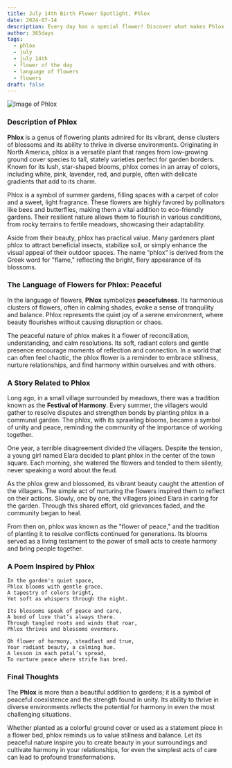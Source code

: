 ```yaml
---
title: July 14th Birth Flower Spotlight, Phlox
date: 2024-07-14
description: Every day has a special flower! Discover what makes Phlox unique as today’s birth flower and its symbolic meaning.
author: 365days
tags:
  - phlox
  - july
  - july 14th
  - flower of the day
  - language of flowers
  - flowers
draft: false
---
```


![Image of Phlox](https://cdn.pixabay.com/photo/2016/07/15/09/02/flower-1518501_640.jpg#center)

### Description of Phlox

**Phlox** is a genus of flowering plants admired for its vibrant, dense clusters of blossoms and its ability to thrive in diverse environments. Originating in North America, phlox is a versatile plant that ranges from low-growing ground cover species to tall, stately varieties perfect for garden borders. Known for its lush, star-shaped blooms, phlox comes in an array of colors, including white, pink, lavender, red, and purple, often with delicate gradients that add to its charm.

Phlox is a symbol of summer gardens, filling spaces with a carpet of color and a sweet, light fragrance. These flowers are highly favored by pollinators like bees and butterflies, making them a vital addition to eco-friendly gardens. Their resilient nature allows them to flourish in various conditions, from rocky terrains to fertile meadows, showcasing their adaptability.

Aside from their beauty, phlox has practical value. Many gardeners plant phlox to attract beneficial insects, stabilize soil, or simply enhance the visual appeal of their outdoor spaces. The name “phlox” is derived from the Greek word for "flame," reflecting the bright, fiery appearance of its blossoms.

### The Language of Flowers for Phlox: Peaceful

In the language of flowers, **Phlox** symbolizes **peacefulness**. Its harmonious clusters of flowers, often in calming shades, evoke a sense of tranquility and balance. Phlox represents the quiet joy of a serene environment, where beauty flourishes without causing disruption or chaos.

The peaceful nature of phlox makes it a flower of reconciliation, understanding, and calm resolutions. Its soft, radiant colors and gentle presence encourage moments of reflection and connection. In a world that can often feel chaotic, the phlox flower is a reminder to embrace stillness, nurture relationships, and find harmony within ourselves and with others.

### A Story Related to Phlox

Long ago, in a small village surrounded by meadows, there was a tradition known as the **Festival of Harmony**. Every summer, the villagers would gather to resolve disputes and strengthen bonds by planting phlox in a communal garden. The phlox, with its sprawling blooms, became a symbol of unity and peace, reminding the community of the importance of working together.

One year, a terrible disagreement divided the villagers. Despite the tension, a young girl named Elara decided to plant phlox in the center of the town square. Each morning, she watered the flowers and tended to them silently, never speaking a word about the feud.

As the phlox grew and blossomed, its vibrant beauty caught the attention of the villagers. The simple act of nurturing the flowers inspired them to reflect on their actions. Slowly, one by one, the villagers joined Elara in caring for the garden. Through this shared effort, old grievances faded, and the community began to heal.

From then on, phlox was known as the "flower of peace," and the tradition of planting it to resolve conflicts continued for generations. Its blooms served as a living testament to the power of small acts to create harmony and bring people together.

### A Poem Inspired by Phlox

```
In the garden's quiet space,  
Phlox blooms with gentle grace.  
A tapestry of colors bright,  
Yet soft as whispers through the night.  

Its blossoms speak of peace and care,  
A bond of love that’s always there.  
Through tangled roots and winds that roar,  
Phlox thrives and blossoms evermore.  

Oh flower of harmony, steadfast and true,  
Your radiant beauty, a calming hue.  
A lesson in each petal’s spread,  
To nurture peace where strife has bred.  
```

### Final Thoughts

The **Phlox** is more than a beautiful addition to gardens; it is a symbol of peaceful coexistence and the strength found in unity. Its ability to thrive in diverse environments reflects the potential for harmony in even the most challenging situations.

Whether planted as a colorful ground cover or used as a statement piece in a flower bed, phlox reminds us to value stillness and balance. Let its peaceful nature inspire you to create beauty in your surroundings and cultivate harmony in your relationships, for even the simplest acts of care can lead to profound transformations.

